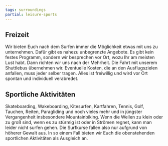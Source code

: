 ```yaml
---
tags: surroundings
partial: leisure-sports
---
```


## Freizeit

Wir bieten Euch nach dem Surfen immer die Möglichkeit etwas mit uns zu unternehmen. Dafür gibt es nahezu unbegrenzte Angebote. Es gibt kein festes Programm, sondern wir besprechen vor Ort, wozu Ihr am meisten Lust habt. Dann richten wir uns nach der Mehrheit. Die Fahrt mit unserem Shuttlebus übernehmen wir. Eventuelle Kosten, die an den Ausflugszielen anfallen, muss jeder selber tragen. Alles ist freiwillig und wird vor Ort spontan und individuell verabredet.

## Sportliche Aktivitäten

Skateboarding, Wakeboarding, Kitesurfen, Kartfahren, Tennis, Golf, Tauchen, Reiten, Paragliding und noch vieles mehr und in jüngster Vergangenheit insbesondere Mountainbiking. Wenn die Wellen zu klein oder zu groß sind, wenn es zu stürmig ist oder in Strömen regnet, kann man leider nicht surfen gehen. Die Surfkurse fallen also nur aufgrund von höherer Gewalt aus. In so einem Fall bieten wir Euch die obenstehenden sportlichen Aktivitäten als Ausgleich an.
